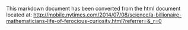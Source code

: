 

This markdown document has been converted from the html document located at:
http://mobile.nytimes.com/2014/07/08/science/a-billionaire-mathematicians-life-of-ferocious-curiosity.html?referrer=&_r=0
